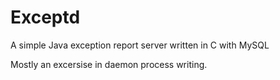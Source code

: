 # Exceptd
A simple Java exception report server written in C with MySQL

Mostly an excersise in daemon process writing.
